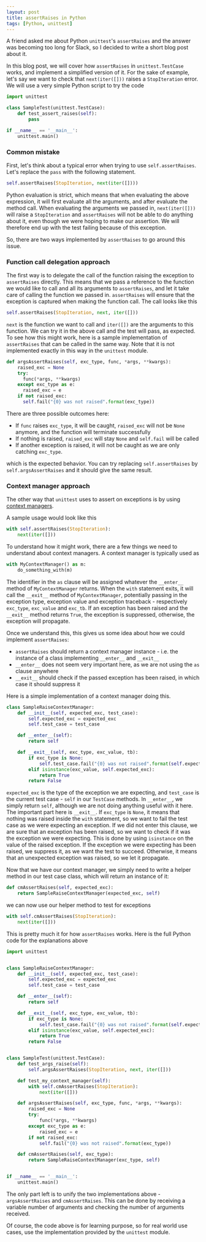 ```yaml
---
layout: post
title: assertRaises in Python
tags: [Python, unittest]
---
```


A friend asked me about Python `unittest`'s `assertRaises` and the answer was
becoming too long for Slack, so I decided to write a short blog post about it.

In this blog post, we will cover how `assertRaises` in `unittest.TestCase` works, and implement a simplified version of it.
For the sake of example, let's say we want to check that `next(iter([]))` raises a `StopIteration` error. We will use a very simple Python script to try the code

```python
import unittest

class SampleTest(unittest.TestCase):
    def test_assert_raises(self):
        pass

if __name__ == '__main__':
    unittest.main()
```

### Common mistake

First, let's think about a typical error when trying to use `self.assertRaises`.
Let's replace the `pass` with the following statement.

```python
self.assertRaises(StopIteration, next(iter([])))
```

Python evaluation is strict, which means that when evaluating the above expression, it will first evaluate all the arguments, and after evaluate the method call. When evaluating the arguments we passed in, `next(iter([]))` will raise a `StopIteration` and `assertRaises` will not be able to do anything about it, even though we were hoping to make our assertion. We will therefore end up with the test failing because of this exception.

So, there are two ways implemented by `assertRaises` to go around this issue.

### Function call delegation approach

The first way is to delegate the call of the function raising the exception to `assertRaises` directly. This means that we pass a reference to the function we would like to call and all its arguments to `assertRaises`, and let it take care of calling the function we passed in. `assertRaises` will ensure that the exception is captured when making the function call.
The call looks like this

```python
self.assertRaises(StopIteration, next, iter([]))
```

`next` is the function we want to call and `iter([])` are the arguments to this function.
We can try it in the above call and the test will pass, as expected.
To see how this might work, here is a sample implementation of `assertRaises` that can be called in the same way. Note that it is not implemented exactly in this way in the `unittest` module.

```python
def argsAssertRaises(self, exc_type, func, *args, **kwargs):
    raised_exc = None
    try:
      func(*args, **kwargs)
    except exc_type as e:
      raised_exc = e
    if not raised_exc:
      self.fail("{0} was not raised".format(exc_type))
```

There are three possible outcomes here:

* If `func` raises `exc_type`, it will be caught, `raised_exc` will not be `None` anymore, and the function will terminate successfully
* If nothing is raised, `raised_exc` will stay `None` and `self.fail` will be called
* If another exception is raised, it will not be caught as we are only catching `exc_type`.

which is the expected behavior. You can try replacing `self.assertRaises` by `self.argsAssertRaises` and it should give the same result.

### Context manager approach

The other way that `unittest` uses to assert on exceptions is by using [context managers][1].

A sample usage would look like this

```python
with self.assertRaises(StopIteration):
    next(iter([]))
```

To understand how it might work, there are a few things we need to understand about context managers.
A context manager is typically used as

```python
with MyContextManager() as m:
    do_something_with(m)
```

The identifier in the `as` clause will be assigned whatever the `__enter__` method of `MyContextManager` returns. When the `with` statement exits, it will call the `__exit__` method of `MyContextManager`, potentially passing in the exception type, exception value and exception traceback - respectively `exc_type`, `exc_value` and `exc_tb`. If an exception has been raised and the `__exit__` method returns `True`, the exception is suppressed, otherwise, the exception will propagate.

Once we understand this, this gives us some idea about how we could implement `assertRaises`:

* `assertRaises` should return a context manager instance - i.e. the instance of a class implementing `__enter__` and `__exit__`
* `__enter__` does not seem very important here, as we are not using the `as` clause anywhere
* `__exit__` should check if the passed exception has been raised, in which case it should suppress it

Here is a simple implementation of a context manager doing this.

```python
class SampleRaiseContextManager:
    def __init__(self, expected_exc, test_case):
        self.expected_exc = expected_exc
        self.test_case = test_case

    def __enter__(self):
        return self

    def __exit__(self, exc_type, exc_value, tb):
        if exc_type is None:
            self.test_case.fail("{0} was not raised".format(self.expected_exc))
        elif isinstance(exc_value, self.expected_exc):
            return True
        return False
```

`expected_exc` is the type of the exception we are expecting, and `test_case`
is the current test case - `self` in our `TestCase` methods. In `__enter__`,
we simply return `self`, although we are not doing anything useful with it here.
The important part here is `__exit__`. If `exc_type` is `None`, it means that
nothing was raised inside the `with` statement, so we want to fail the test case
as we were expecting an exception. If we did not enter this clause,
we are sure that an exception has been raised, so we want to check if it
was the exception we were expecting. This is done by using `isinstance` on the value of the raised exception. If the exception we were expecting has been raised, we
suppress it, as we want the test to succeed. Otherwise, it means that
an unexpected exception was raised, so we let it propagate.

Now that we have our context manager, we simply need to write a helper method
in our test case class, which will return an instance of it:

```python
def cmAssertRaises(self, expected_exc):
    return SampleRaiseContextManager(expected_exc, self)
```

we can now use our helper method to test for exceptions

```python
with self.cmAssertRaises(StopIteration):
    next(iter([]))
```

This is pretty much it for how `assertRaises` works.
Here is the full Python code for the explanations above

```python
import unittest


class SampleRaiseContextManager:
    def __init__(self, expected_exc, test_case):
        self.expected_exc = expected_exc
        self.test_case = test_case

    def __enter__(self):
        return self

    def __exit__(self, exc_type, exc_value, tb):
        if exc_type is None:
            self.test_case.fail("{0} was not raised".format(self.expected_exc))
        elif isinstance(exc_value, self.expected_exc):
            return True
        return False


class SampleTest(unittest.TestCase):
    def test_args_raise(self):
        self.argsAssertRaises(StopIteration, next, iter([]))

    def test_my_context_manager(self):
        with self.cmAssertRaises(StopIteration):
            next(iter([]))

    def argsAssertRaises(self, exc_type, func, *args, **kwargs):
        raised_exc = None
        try:
            func(*args, **kwargs)
        except exc_type as e:
            raised_exc = e
        if not raised_exc:
            self.fail("{0} was not raised".format(exc_type))

    def cmAssertRaises(self, exc_type):
        return SampleRaiseContextManager(exc_type, self)


if __name__ == '__main__':
    unittest.main()
```


The only part left is to unify the two implementations above - `argsAssertRaises` and `cmAssertRaises`. This can be done by receiving a variable number of arguments and checking the number of arguments received.

Of course, the code above is for learning purpose, so for real world use cases, use the implementation provided by the `unittest` module.


[1]: https://docs.python.org/3/library/stdtypes.html#typecontextmanager
